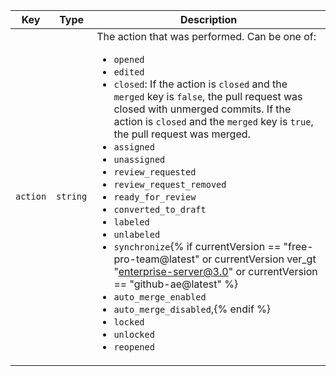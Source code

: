 Key | Type | Description
----|------|-------------
`action`|`string` | The action that was performed. Can be one of:<ul><li>`opened`</li><li>`edited`</li><li>`closed`: If the action is `closed` and the `merged` key is `false`, the pull request was closed with unmerged commits. If the action is `closed` and the `merged` key is `true`, the pull request was merged.</li><li>`assigned`</li><li>`unassigned`</li><li>`review_requested`</li><li>`review_request_removed`</li><li>`ready_for_review`</li><li>`converted_to_draft`</li><li>`labeled`</li><li>`unlabeled`</li><li>`synchronize`{% if currentVersion == "free-pro-team@latest" or currentVersion ver_gt "enterprise-server@3.0" or currentVersion == "github-ae@latest" %}</li><li>`auto_merge_enabled`</li><li>`auto_merge_disabled`,{% endif %}</li><li>`locked`</li><li>`unlocked`</li><li>`reopened`</li>
